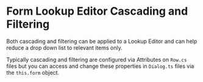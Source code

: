 # Form Lookup Editor Cascading and Filtering

Both cascading and filtering can be applied to a Lookup Editor and can help reduce a drop down list to relevant items only.

Typically cascading and filtering are configured via Attributes on `Row.cs` files but you can access and change these properties in `Dialog.ts` files via the `this.form` object.




